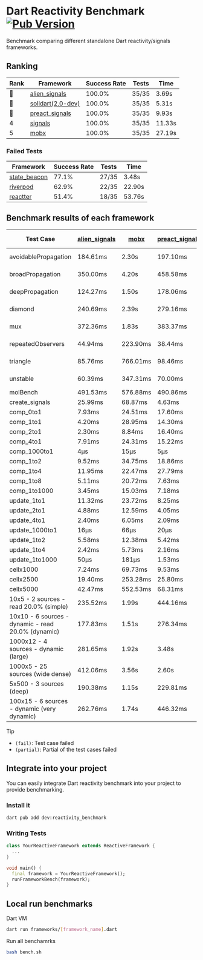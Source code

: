 # Dart Reactivity Benchmark [![Pub Version](https://img.shields.io/pub/v/reactivity_benchmark)](https://pub.dev/packages/reactivity_benchmark)

Benchmark comparing different standalone Dart reactivity/signals frameworks.

## Ranking

<!-- ranking start -->
| Rank | Framework | Success Rate | Tests | Time |
|------|-----------|--------------|-------|------|
| 🥇 | [alien_signals](https://github.com/medz/alien-signals-dart) | 100.0% | 35/35 | 3.69s |
| 🥈 | [solidart(2.0-dev)](https://github.com/nank1ro/solidart/tree/dev) | 100.0% | 35/35 | 5.31s |
| 🥉 | [preact_signals](https://pub.dev/packages/preact_signals) | 100.0% | 35/35 | 9.93s |
| 4 | [signals](https://github.com/rodydavis/signals.dart) | 100.0% | 35/35 | 11.33s |
| 5 | [mobx](https://github.com/mobxjs/mobx.dart) | 100.0% | 35/35 | 27.19s |

<!-- ranking end -->

### **Failed Tests**

<!-- fail start -->
| Framework | Success Rate | Tests | Time |
|-----------|--------------|-------|------|
| [state_beacon](https://github.com/jinyus/dart_beacon) | 77.1% | 27/35 | 3.48s |
| [riverpod](https://github.com/rrousselGit/riverpod) | 62.9% | 22/35 | 22.90s |
| [reactter](https://github.com/2devs-team/reactter) | 51.4% | 18/35 | 53.76s |

<!-- fail end -->

## Benchmark results of each framework

<!-- test-case start -->
| Test Case | [alien_signals](https://github.com/medz/alien-signals-dart) | [mobx](https://github.com/mobxjs/mobx.dart) | [preact_signals](https://pub.dev/packages/preact_signals) | [reactter](https://github.com/2devs-team/reactter) | [riverpod](https://github.com/rrousselGit/riverpod) | [signals](https://github.com/rodydavis/signals.dart) | [solidart(2.0-dev)](https://github.com/nank1ro/solidart/tree/dev) | [state_beacon](https://github.com/jinyus/dart_beacon) |
|---|---|---|---|---|---|---|---|---|
| avoidablePropagation | 184.61ms | 2.30s | 197.10ms | 1.25s | 1.44s | 244.34ms | 281.73ms | 154.42ms (fail) |
| broadPropagation | 350.00ms | 4.20s | 458.58ms | 4.99s | 82.56ms (fail) | 455.32ms | 517.12ms | 6.04ms (fail) |
| deepPropagation | 124.27ms | 1.50s | 178.06ms | 4.00s | 1.90s (fail) | 173.91ms | 177.67ms | 140.83ms (fail) |
| diamond | 240.69ms | 2.39s | 279.16ms | 14.03s (fail) | 2.62s (fail) | 311.10ms | 359.90ms | 205.45ms (fail) |
| mux | 372.36ms | 1.83s | 383.37ms | 1.02s | 576.42ms (fail) | 420.59ms | 442.62ms | 204.97ms (fail) |
| repeatedObservers | 44.94ms | 223.90ms | 38.44ms | 9.74s | 381.48ms (fail) | 49.70ms | 77.94ms | 52.99ms (fail) |
| triangle | 85.76ms | 766.01ms | 98.46ms | 4.52s | 902.85ms (fail) | 104.47ms | 123.16ms | 93.15ms (fail) |
| unstable | 60.39ms | 347.31ms | 70.00ms | 7.64s | 642.51ms (fail) | 79.42ms | 95.56ms | 339.15ms (fail) |
| molBench | 491.53ms | 576.88ms | 490.86ms | 5.90s | 11.54ms | 483.86ms | 493.67ms | 993μs |
| create_signals | 25.99ms | 68.87ms | 4.63ms | 13.34ms | 23.64ms | 24.89ms | 71.99ms | 69.64ms |
| comp_0to1 | 7.93ms | 24.51ms | 17.60ms | 13.68ms | 13.42ms | 11.40ms | 27.61ms | 63.01ms |
| comp_1to1 | 4.20ms | 28.95ms | 14.30ms | 99.56ms | 22.92ms | 27.42ms | 28.61ms | 62.96ms |
| comp_2to1 | 2.30ms | 8.84ms | 16.40ms | 72.37ms | 23.77ms | 9.63ms | 45.08ms | 36.80ms |
| comp_4to1 | 7.91ms | 24.31ms | 15.22ms | 85.23ms | 5.30ms | 2.01ms | 18.27ms | 16.35ms |
| comp_1000to1 | 4μs | 15μs | 5μs | 59.32ms | 3μs | 5μs | 15μs | 41μs |
| comp_1to2 | 9.52ms | 34.75ms | 18.86ms | 66.89ms | 12.02ms | 13.30ms | 38.87ms | 44.99ms |
| comp_1to4 | 11.95ms | 22.47ms | 27.79ms | 99.18ms | 23.36ms | 23.91ms | 20.22ms | 44.33ms |
| comp_1to8 | 5.11ms | 20.72ms | 7.63ms | 116.37ms | 5.08ms | 14.99ms | 23.20ms | 43.03ms |
| comp_1to1000 | 3.45ms | 15.03ms | 7.18ms | 47.90ms | 4.25ms | 6.58ms | 14.67ms | 38.57ms |
| update_1to1 | 11.32ms | 23.72ms | 8.25ms | N/A | 89.31ms | 9.22ms | 16.21ms | 5.72ms |
| update_2to1 | 4.88ms | 12.59ms | 4.05ms | N/A | 44.53ms | 5.62ms | 7.93ms | 7.53ms |
| update_4to1 | 2.40ms | 6.05ms | 2.09ms | N/A | 21.51ms | 2.29ms | 4.06ms | 1.46ms |
| update_1000to1 | 16μs | 66μs | 20μs | N/A | 186μs | 23μs | 41μs | 15μs |
| update_1to2 | 5.58ms | 12.38ms | 5.42ms | N/A | 46.17ms | 4.90ms | 8.13ms | 2.93ms |
| update_1to4 | 2.42ms | 5.73ms | 2.16ms | N/A | 21.85ms | 2.31ms | 4.07ms | 1.46ms |
| update_1to1000 | 50μs | 181μs | 1.53ms | N/A | 113μs | 44μs | 154μs | 372μs |
| cellx1000 | 7.24ms | 69.73ms | 9.53ms | N/A | N/A | 9.53ms | 11.69ms | 5.28ms |
| cellx2500 | 19.40ms | 253.28ms | 25.80ms | N/A | N/A | 30.63ms | 33.09ms | 26.27ms |
| cellx5000 | 42.47ms | 552.53ms | 68.31ms | N/A | N/A | 69.21ms | 67.75ms | 65.61ms |
| 10x5 - 2 sources - read 20.0% (simple) | 235.52ms | 1.99s | 444.16ms | N/A | 2.40s | 527.55ms | 357.85ms | 239.61ms |
| 10x10 - 6 sources - dynamic - read 20.0% (dynamic) | 177.83ms | 1.51s | 276.34ms | N/A | 1.51s (partial) | 283.37ms | 243.66ms | 199.47ms |
| 1000x12 - 4 sources - dynamic (large) | 281.65ms | 1.92s | 3.48s | N/A | 2.52s (partial) | 3.76s | 460.01ms | 336.94ms |
| 1000x5 - 25 sources (wide dense) | 412.06ms | 3.56s | 2.60s | N/A | 4.36s | 3.45s | 590.00ms | 505.54ms |
| 5x500 - 3 sources (deep) | 190.38ms | 1.15s | 229.81ms | N/A | 1.38s | 232.20ms | 251.98ms | 204.54ms |
| 100x15 - 6 sources - dynamic (very dynamic) | 262.76ms | 1.74s | 446.32ms | N/A | 1.81s (partial) | 485.48ms | 393.66ms | 259.11ms |

<!-- test-case end -->

> [!TIP]
> - `(fail)`: Test case failed
> - `(partial)`: Partial of the test cases failed

## Integrate into your project

You can easily integrate Dart reactivity benchmark into your project to provide benchmarking.

### Install it

```bash
dart pub add dev:reactivity_benchmark
```

### Writing Tests

```dart
class YourReactiveFramework extends ReactiveFramework {
  ...
}

void main() {
  final framework = YourReactiveFramework();
  runFrameworkBench(framework);
}
```

## Local run benchmarks

Dart VM
```bash
dart run frameworks/[framework_name].dart
```

Run all benchamrks
```bash
bash bench.sh
```
